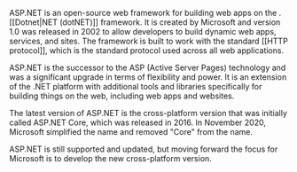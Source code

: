 ASP.NET is an open-source web framework for building web apps on the .[[Dotnet|NET (dotNET)]] framework. It is created by Microsoft and version 1.0 was released in 2002 to allow developers to build dynamic web apps, services, and sites. The framework is built to work with the standard [[HTTP protocol]], which is the standard protocol used across all web applications.

ASP.NET is the successor to the ASP (Active Server Pages) technology and was a significant upgrade in terms of flexibility and power. It is an extension of the .NET platform with additional tools and libraries specifically for building things on the web, including web apps and websites.

The latest version of ASP.NET is the cross-platform version that was initially called ASP.NET Core, which was released in 2016. In November 2020, Microsoft simplified the name and removed "Core" from the name. 

ASP.NET is still supported and updated, but moving forward the focus for Microsoft is to develop the new cross-platform version.